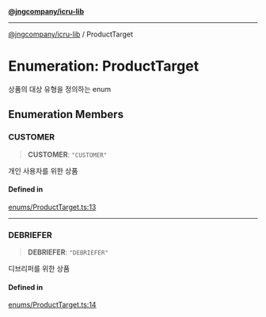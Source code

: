 [**@jngcompany/icru-lib**](../README.md)

***

[@jngcompany/icru-lib](../globals.md) / ProductTarget

# Enumeration: ProductTarget

상품의 대상 유형을 정의하는 enum

## Enumeration Members

### CUSTOMER

> **CUSTOMER**: `"CUSTOMER"`

개인 사용자를 위한 상품

#### Defined in

[enums/ProductTarget.ts:13](https://github.com/jngcompany/icru-lib/blob/cee5a8006a4970de6269ef7414374f6c7339529e/src/enums/ProductTarget.ts#L13)

***

### DEBRIEFER

> **DEBRIEFER**: `"DEBRIEFER"`

디브리퍼를 위한 상품

#### Defined in

[enums/ProductTarget.ts:14](https://github.com/jngcompany/icru-lib/blob/cee5a8006a4970de6269ef7414374f6c7339529e/src/enums/ProductTarget.ts#L14)
